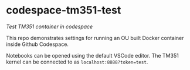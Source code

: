 # codespace-tm351-test
*Test TM351 container in codespace*

This repo demonstrates settings for running an OU built Docker container inside Github Codespace.

Notebooks can be opened using the default VSCode editor. The TM351 kernel can be connected to as `localhost:8888?token=test`.
